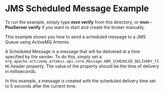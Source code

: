 # JMS Scheduled Message Example

To run the example, simply type **mvn verify** from this directory, or **mvn -PnoServer verify** if you want to start and create the broker manually.

This example shows you how to send a scheduled message to a JMS Queue using ActiveMQ Artemis.

A Scheduled Message is a message that will be delivered at a time specified by the sender. To do this, simply set a `org.apache.activemq.artemis.api.core.Message.HDR_SCHEDULED_DELIVERY_TIME` header property. The value of the property should be the time of delivery in milliseconds.

In this example, a message is created with the scheduled delivery time set to 5 seconds after the current time.